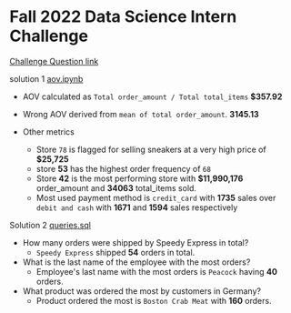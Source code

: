 # Fall 2022 Data Science Intern Challenge 

[Challenge Question link](https://docs.google.com/document/d/1JxYz-VZHIctOQcw1PIUvCuYouxDWnew5yzBhluVwbso/edit#)

solution 1 [aov.ipynb](./aov.ipynb)

- AOV calculated as `Total order_amount / Total total_items` **$357.92**

- Wrong AOV derived from `mean of total order_amount`. **3145.13**

- Other metrics
  - Store `78` is flagged for selling sneakers at a very high price of **$25,725**
  - store **53** has the highest order frequency of `68`
  - Store **42** is the most performing store with **$11,990,176** order_amount and **34063** total_items sold.
  - Most used payment method is `credit_card` with **1735** sales over `debit and cash` with **1671** and **1594** sales respectively

Solution 2 [queries.sql](./queries.sql)

- How many orders were shipped by Speedy Express in total?
  - `Speedy Express` shipped **54** orders in total.
- What is the last name of the employee with the most orders?
  - Employee's last name with the most orders is `Peacock` having **40** orders.
- What product was ordered the most by customers in Germany?
  - Product ordered the most is `Boston Crab Meat` with **160** orders.
